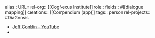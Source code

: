 alias::
URL::
rel-org:: [[CogNexus Institute]]
role::
fields:: #[[dialogue mapping]]
creations:: [[Compendium (app)]]
tags:: person
rel-projects:: #DiaGnosis


- [Jeff Conklin - YouTube](https://www.youtube.com/@DrJeffConklin)
-
